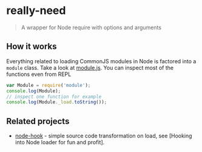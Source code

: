 # really-need

> A wrapper for Node require with options and arguments

## How it works

Everything related to loading CommonJS modules in Node is factored into a `module` class.
Take a look at [module.js][module.js]. You can inspect most of the functions even from REPL

```js
var Module = require('module');
console.log(Module);
// inspect one function for example
console.log(Module._load.toString());
```

## Related projects

* [node-hook][node-hook] - simple source code transformation on load, 
see [Hooking into Node loader for fun and profit].

[module.js]: https://github.com/joyent/node/blob/master/lib/module.js
[node-hook]: https://github.com/bahmutov/node-hook
[hooking]: http://bahmutov.calepin.co/hooking-into-node-loader-for-fun-and-profit.html
